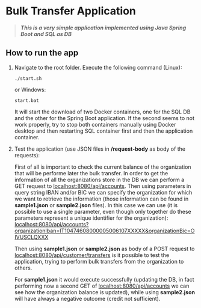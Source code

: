 # Bulk Transfer Application

>
> ***This is a very simple application implemented using Java Spring Boot and SQL as DB***
>

## How to run the app

1. Navigate to the root folder. Execute the following command (Linux):

    ```pwsh
    ./start.sh

    ```

    or Windows:

     ```pwsh
    start.bat

    ```

    It will start the download of two Docker containers, one for the SQL DB and the other for the Spring Boot application. If the second seems to not work properly, try to stop both containers manually using Docker desktop and then restarting SQL container first and then the application container.

2. Test the application (use JSON files in **/request-body** as body of the requests):

    First of all is important to check the current balance of the organization that will be performe later the bulk transfer. In order to get the information of all the organizations store in the DB we can perform a GET request to [localhost:8080/api/accounts](http://localhost:8080/api/accounts). Then using parameters in query string IBAN and/or BIC we can specify the organization for which we want to retrieve the information (those information can be found in **sample1.json** or **sample2.json** files). In this case we can use (it is possible to use a single parameter, even though only together do these parameters represent a unique identifier for the organization):
    [localhost:8080/api/accounts?organizationIban=IT10474608000005006107XXXXX&organizationBic=OIVUSCLQXXX](http://localhost:8080/api/accounts?organizationIban=IT10474608000005006107XXXXX&organizationBic=OIVUSCLQXXX)  

    Then using **sample1.json** or **sample2.json** as body of a POST request to [localhost:8080/api/customer/transfers](http://localhost:8080/api/customer/transfers) is it possible to test the application, trying to perform bulk transfers from the organization to others.

    For **sample1.json** it would execute successfully (updating the DB, in fact performing now a second GET of [localhost:8080/api/accounts](http://localhost:8080/api/accounts) we can see how the organization balance is updated), while using **sample2.json** will have always a negative outcome (credit not sufficient).
